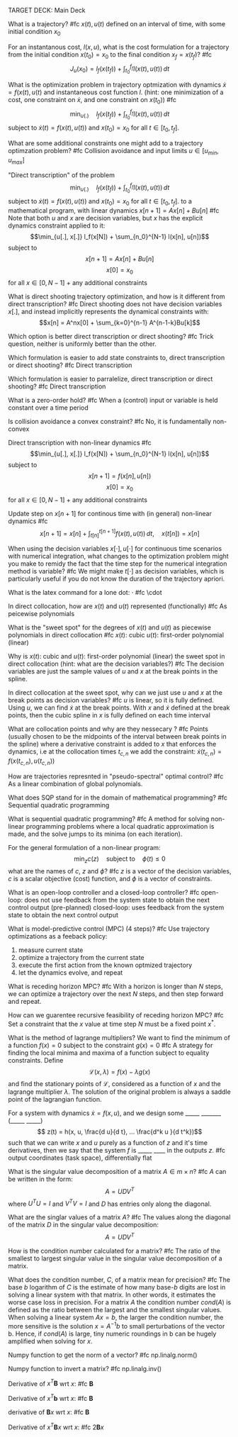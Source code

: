 TARGET DECK: Main Deck

What is a trajectory? #fc 
$x(t), u(t)$ defined on an interval of time, with some initial condition $x_0$
<!--ID: 1622546833955-->

For an instantanous cost, $l(x, u)$, what is the cost formulation for a trajectory from the initial condition $x(t_0) = x_0$ to the final condition $x_f = x(t_f)$? #fc 
$$J_u(x_0) = l_f(x(t_f)) + \int_{t_0}^{f_f} l(x(t), u(t))\, dt $$
<!--ID: 1622546992313-->

What is the optimization problem in trajectory optmization with dynamics $\dot{x} = f(x(t), u(t)$ and instantaneous cost function $l$. (hint: one minimization of a cost, one constraint on $\dot{x}$, and one constraint on $x(t_0)$) #fc 
$$\min_{u(.)} \quad l_f(x(t_f)) + \int_{t_0}^{f_f} l(x(t), u(t))\, dt $$
subject to $\dot{x}(t) = f(x(t), u(t))$ and $x(t_0) = x_0$ for all $t \in [t_0, t_f]$. 
<!--ID: 1622547194713-->

What are some additional constraints one might add to a trajectory optimzation problem? #fc 
Collision avoidance and input limits $u \in [u_{min}, u_{max}]$
<!--ID: 1622547251762-->

"Direct transcription" of the problem
$$\min_{u(.)} \quad l_f(x(t_f)) + \int_{t_0}^{f_f} l(x(t), u(t))\, dt $$
subject to $\dot{x}(t) = f(x(t), u(t))$ and $x(t_0) = x_0$ for all $t \in [t_0, t_f]$. 
to a mathematical program, with linear dynamics $x[n+1] = Ax[n] + Bu[n]$ #fc 
Note that both $u$ and $x$ are decision variables, but $x$ has the explicit dynamics constraint applied to it:
$$\min_{u[.], x[.]} l_f(x[N])  + \sum_{n_0}^{N-1} l(x[n], u[n])$$
subject to 
$$x[n+1] = Ax[n] + Bu[n]$$
$$x[0] = x_0$$
for all $x \in [0, N-1]$ + any additional constraints 
<!--ID: 1622547637463-->

What is direct shooting trajectory optimization, and how is it different from direct transcription? #fc 
Direct shooting does not have decision variables $x[.]$, and instead implicitly represents the dynamical constraints with:
$$x[n] = A^nx[0] + \sum_{k=0}^{n-1} A^{n-1-k}Bu[k]$$
<!--ID: 1622548127239-->

Which option is better direct transcription or direct shooting? #fc 
Trick question, neither is uniformly better than the other.
<!--ID: 1622548664167-->


Which formulation is easier to add state constraints to, direct transcription or direct shooting? #fc 
Direct transcription
<!--ID: 1622548664249-->


Which formulation is easier to parralelize, direct transcription or direct shooting? #fc 
Direct transcription
<!--ID: 1622548664252-->


What is a zero-order hold? #fc 
When a (control) input or variable is held constant over a time period
<!--ID: 1622549162814-->


Is collision avoidance a convex constraint? #fc 
No, it is fundamentally non-convex 
<!--ID: 1622549162858-->


Direct transcription with non-linear dynamics #fc
$$\min_{u[.], x[.]} l_f(x[N])  + \sum_{n_0}^{N-1} l(x[n], u[n])$$
subject to 
$$x[n+1] = f(x[n], u[n])$$
$$x[0] = x_0$$
for all $x \in [0, N-1]$ + any additional constraints 
<!--ID: 1622549162863-->


Update step on $x[n+1]$ for continous time with (in general) non-linear dynamics #fc 
$$x[n+1] = x[n] + \int_{t[n]}^{t[n+1]} f(x(t), u(t)) \, dt, \quad x(t[n]) = x[n]$$
<!--ID: 1622549162868-->

When using the decision variables $x[\cdot], u[\cdot]$ for continuous time scenarios with numerical integration, what changes to the optimization problem might you make to remidy the fact that the time step for the numerical integration method is variable? #fc 
We might make $t[\cdot]$ as decision variables, which is particularly useful if you do not know the duration of the trajectory apriori.
<!--ID: 1622550118890-->


What is the latex command for a lone dot: $\cdot$ #fc 
\cdot
<!--ID: 1622550118926-->


In direct collocation, how are $x(t)$ and $u(t)$ represented (functionally) #fc 
As peicewise polynomials
<!--ID: 1622550118930-->


What is the "sweet spot" for the degrees of $x(t)$ and $u(t)$ as piecewise polynomials in direct collocation #fc
$x(t)$: cubic
$u(t)$: first-order polynomial (linear)
<!--ID: 1622550118933-->


Why is  $x(t)$: cubic and $u(t)$: first-order polynomial (linear) the sweet spot in direct collocation (hint: what are the decision variables?) #fc 
The decision variables are just the sample values of $u$ and $x$ at the break points in the spline. 
<!--ID: 1622550118935-->


In direct collocation at the sweet spot, why can we just use $u$ and $x$ at the break points as decision variables? #fc 
$u$ is linear, so it is fully defined. Using $u$, we can find $\dot{x}$ at the break points. With $x$ and $\dot{x}$ defined at the break points, then the cubic spline in $x$ is fully defined on each time interval
<!--ID: 1622550118938-->


What are collocation points and why are they nessecary ? #fc 
Points (usually chosen to be the midpoints of the interval between break points in the spline) where a derivative constraint is added to $x$ that enforces the dynamics, i.e at the collocation times $t_{c,n}$ we add the constraint: $\dot{x}(t_{c,n}) = f(x(t_{c,n}), u(t_{c,n}))$
<!--ID: 1622554257864-->


How are trajectories represnted in "pseudo-spectral" optimal control? #fc 
As a linear combination of global polynomials.
<!--ID: 1622554257904-->


What does SQP stand for in the domain of mathematical programming? #fc 
Sequential quadratic programming
<!--ID: 1622554257910-->


What is sequential quadratic programming? #fc 
A method for solving non-linear programming problems where a local quadratic approximation is made, and the solve jumps to its minima (on each iteration). 
<!--ID: 1622554257914-->


For the general formulation of a non-linear program: 
$$\min_z c(z) \quad \text{subject to} \quad \phi(t) \le 0$$
what are the names of $c$, $z$ and $\phi$? #fc 
$z$ is a vector of the decision variables, $c$ is a scalar objective (cost) function, and $\phi$ is a vector of constraints.
<!--ID: 1622554257918-->

What is an open-loop controller and a closed-loop controller? #fc 
open-loop: does not use feedback from the system state to obtain the next control output (pre-planned)
closed-loop: uses feedback from the system state to obtain the next control output
<!--ID: 1622554601089-->


What is model-predictive control (MPC) (4 steps)? #fc 
Use trajectory optimizations as a feeback policy: 
1. measure current state
2. optimize a trajectory from the current state
3. execute the first action from the known optmized trajectory
4. let the dynamics evolve, and repeat
<!--ID: 1622554601121-->

What is receding horizon MPC? #fc 
With a horizon is longer than $N$ steps, we can optimize a trajectory over the next $N$ steps, and then step forward and repeat. 
<!--ID: 1622558917964-->


How can we guarentee recursive feasibility of receding horizon MPC? #fc 
Set a constraint that the $x$ value at time step $N$ must be a fixed point $x^*$.
<!--ID: 1622558917995-->


What is the method of lagrange multipliers? We want to find the minimum of a function $f(x) = 0$ subject to the constraint $g(x) = 0$ #fc 
A strategy for finding the local minima and maxima of a function subject to equality constraints. Define
$$\mathcal L(x, \lambda) = f(x) - \lambda g(x)$$
and find the stationary points of $\mathcal L$, considered as a function of $x$ and the lagrange multiplier $\lambda$. The solution of the original problem is always a saddle point of the lagrangian function. 
<!--ID: 1622558918000-->


For a system with dynamics $\dot{x} = f(x, u)$, and we design some \_\_\_\_\_ \_\_\_\_\_\_\_ (\_\_\_\_\_ \_\_\_\_\_) 
$$ z(t) = h(x, u, \frac{d u}{d t}, ... \frac{d^k u }{d t^k})$$
such that we can write $x$ and $u$ purely as a function of $z$ and it's time derivatives, then we say that the system $f$ is \_\_\_\_\_ \_\_\_\_ in the outputs $z$. #fc 
output coordinates (task space),
differentially flat
<!--ID: 1622558918005-->

What is the singular value decomposition of a matrix $A \in m \times n$? #fc
$A$ can be written in the form:
$$A = UDV^T $$
where $U^TU = I$ and $V^TV = I$ and $D$ has entries only along the diagonal. 
<!--ID: 1622804892032-->



What are the singlar values of a matrix $A$? #fc
The values along the diagonal of the matrix $D$ in the singular value decomposition:
$$A = UDV^T$$
<!--ID: 1622804892063-->


How is the condition number calculated for a matrix? #fc 
The ratio of the smallest to largest singular value in the singular value decomposition of a matrix. 
<!--ID: 1622804892066-->


What does the condition number, $C$, of a matrix mean for precision? #fc 
The base $b$ logarithm of $C$ is the estimate of how many base-$b$ digits are lost in solving a linear system with that matrix. In other words, it estimates the worse case loss in precision. For a matrix $A$ the condition number $cond(A)$ is defined as the ratio between the largest and the smallest singular values. When solving a linear system $Ax=b$, the larger the condition number, the more sensitive is the solution $x=A^{−1}b$ to small perturbations of the vector b. Hence, if $cond(A)$ is large, tiny numeric roundings in b can be hugely amplified when solving for $x$.
<!--ID: 1622804892069-->

Numpy function to get the norm of a vector? #fc 
np.linalg.norm()
<!--ID: 1622809529257-->


Numpy function to invert a matrix? #fc 
np.linalg.inv()
<!--ID: 1622809529338-->

Derivative of $x^T \mathbf B$ wrt $x$: #fc 
$\mathbf B$
<!--ID: 1622816771063-->


Derivative of $x^T \mathbf b$ wrt $x$: #fc 
$\mathbf B$
<!--ID: 1622816771125-->


derivative of $\mathbf B x$ wrt $x$: #fc 
$\mathbf B$
<!--ID: 1622816771128-->


Derivative of $x^T \mathbf B x$ wrt $x$: #fc 
$2\mathbf B  x$
<!--ID: 1622816771131-->











